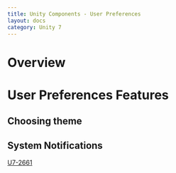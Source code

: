 ```yaml
---
title: Unity Components - User Preferences
layout: docs
category: Unity 7
---
```

# Overview

# User Preferences Features

## Choosing theme
## System Notifications
[U7-2661](https://jira.intellective.com/browse/U7-2661)
